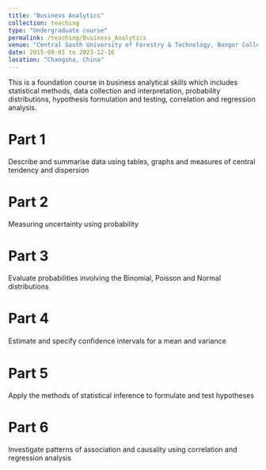 ```yaml
---
title: "Business Analytics"
collection: teaching
type: "Undergraduate course"
permalink: /teaching/Business_Analytics
venue: "Central South University of Forestry & Technology, Bangor College"
date: 2015-09-01 to 2023-12-16
location: "Changsha, China"
---
```

This is a foundation course in business analytical skills which includes statistical methods, data
collection and interpretation, probability distributions, hypothesis formulation and testing,
correlation and regression analysis.

Part 1
======
Describe and summarise data using tables, graphs and measures of central tendency and
dispersion

Part 2
======
Measuring uncertainty using probability

Part 3
======
Evaluate probabilities involving the Binomial, Poisson and Normal distributions

Part 4
======
Estimate and specify conﬁdence intervals for a mean and variance

Part 5
======
Apply the methods of statistical inference to formulate and test hypotheses

Part 6
======
Investigate patterns of association and causality using correlation and regression analysis
